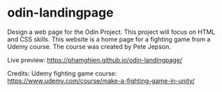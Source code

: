 # odin-landingpage


Design a web page for the Odin Project. This project will focus on HTML and CSS skills. This website is a home page for a fighting game from a Udemy course. The course was created by Pete Jepson. 

Live preview: 
https://phamghien.github.io/odin-landingpage/

Credits: 
Udemy fighting game course: https://www.udemy.com/course/make-a-fighting-game-in-unity/
